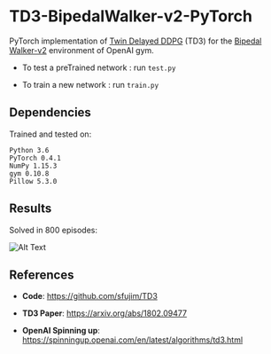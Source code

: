 # TD3-BipedalWalker-v2-PyTorch

PyTorch implementation of [Twin Delayed DDPG](https://arxiv.org/abs/1802.09477) (TD3) for the [Bipedal Walker-v2](http://gym.openai.com/envs/BipedalWalker-v2/) environment of OpenAI gym.

- To test a preTrained network : run `test.py`

- To train a new network : run `train.py`

## Dependencies
Trained and tested on:
```
Python 3.6
PyTorch 0.4.1
NumPy 1.15.3
gym 0.10.8
Pillow 5.3.0
```

## Results

Solved in 800 episodes:

![Alt Text](https://github.com/nikhilbarhate99/TD3-BipedalWalker-v2-PyTorch/blob/master/gif/GIF-ONE.gif)

## References

- **Code**: https://github.com/sfujim/TD3

- **TD3 Paper**: https://arxiv.org/abs/1802.09477

- **OpenAI Spinning up**: https://spinningup.openai.com/en/latest/algorithms/td3.html

